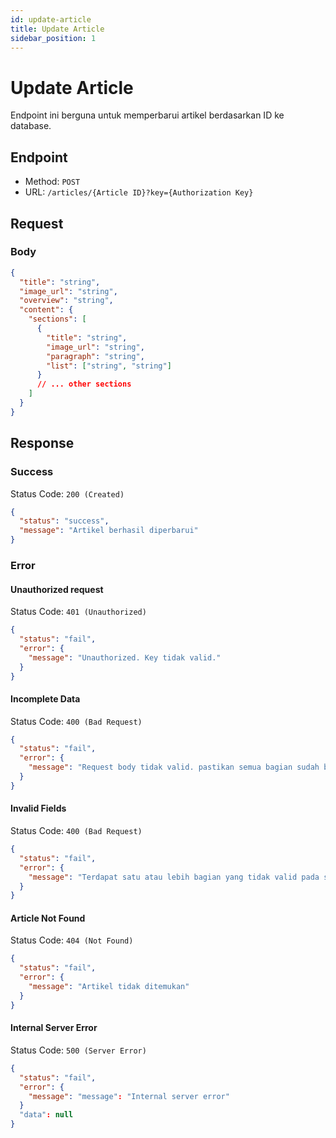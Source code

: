 ```yaml
---
id: update-article
title: Update Article
sidebar_position: 1
---
```


# Update Article

Endpoint ini berguna untuk memperbarui artikel berdasarkan ID ke database.

## Endpoint

- Method: `POST`
- URL: `/articles/{Article ID}?key={Authorization Key}`

## Request

### Body

```json
{
  "title": "string",
  "image_url": "string",
  "overview": "string",
  "content": {
    "sections": [
      {
        "title": "string",
        "image_url": "string",
        "paragraph": "string",
        "list": ["string", "string"]
      }
      // ... other sections
    ]
  }
}
```

## Response

### Success

Status Code: `200 (Created)`

```json
{
  "status": "success",
  "message": "Artikel berhasil diperbarui"
}
```

### Error

#### Unauthorized request

Status Code: `401 (Unauthorized)`

```json
{
  "status": "fail",
  "error": {
    "message": "Unauthorized. Key tidak valid."
  }
}
```

#### Incomplete Data

Status Code: `400 (Bad Request)`

```json
{
  "status": "fail",
  "error": {
    "message": "Request body tidak valid. pastikan semua bagian sudah benar, dan bagian content menyimpan array sections"
  }
}
```

#### Invalid Fields

Status Code: `400 (Bad Request)`

```json
{
  "status": "fail",
  "error": {
    "message": "Terdapat satu atau lebih bagian yang tidak valid pada sections"
  }
}
```

#### Article Not Found

Status Code: `404 (Not Found)`

```json
{
  "status": "fail",
  "error": {
    "message": "Artikel tidak ditemukan"
  }
}
```

#### Internal Server Error

Status Code: `500 (Server Error)`

```json
{
  "status": "fail",
  "error": {
    "message": "message": "Internal server error"
  }
  "data": null
}
```
